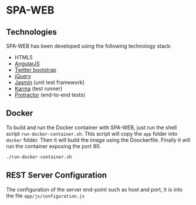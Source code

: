 # SPA-WEB
## Technologies
SPA-WEB has been developed using the following technology stack:

- HTML5
- [AngularJS](https://angularjs.org/)
- [Twitter bootstrap](http://getbootstrap.com/)
- [jQuery](https://jquery.com/)
- [Jasmin](https://github.com/karma-runner/karma-jasmine) (unit test framework)
- [Karma](http://karma-runner.github.io/) (test runner)
- [Protractor](https://angular.github.io/protractor/#/) (end-to-end tests)

## Docker
To build and run the Docker container with SPA-WEB, just run the shell script `run-docker-container.sh`. This script will copy the `app` folder into `docker` folder. Then it will build the image using the Doockerfile. Finally it will run the container exposing the port 80.

```Bash
./run-docker-container.sh
```
## REST Server Configuration
The configuration of the server end-point such as host and port, it is into the file `app/js/configuration.js`
